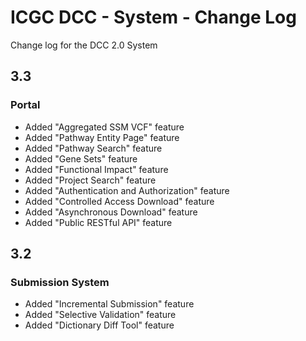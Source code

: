 ICGC DCC - System - Change Log
===

Change log for the DCC 2.0 System

3.3
---

### Portal

- Added "Aggregated SSM VCF" feature
- Added "Pathway Entity Page" feature
- Added "Pathway Search" feature
- Added "Gene Sets" feature
- Added "Functional Impact" feature
- Added "Project Search" feature
- Added "Authentication and Authorization" feature
- Added "Controlled Access Download" feature
- Added "Asynchronous Download" feature
- Added "Public RESTful API" feature

3.2
---

### Submission System

- Added "Incremental Submission" feature
- Added "Selective Validation" feature
- Added "Dictionary Diff Tool" feature
